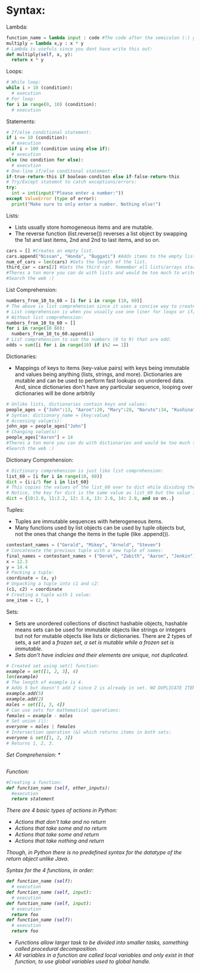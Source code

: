 # Syntax:
Lambda:
```python
function_name = lambda input : code #The code after the semicolon (:) gets returned.
multiply = lambda x,y : x * y
# Lambda is usefuls since you dont have write this out:
def multiply(self, x, y):
  return x * y
```
Loops:
```python
# While loop:
while i > 10 (condition):
  # execution
# For loop:
for i in range(0, 10) (condition):
  # execution
```
Statements:
```python
# If/else conditional statement:
if i <= 10 (condition):
  # execution
elif i > 100 (condition using else if):
  # execution
else (no condition for else):
  # execution
# One-line if/else conditonal statement:
if-true-return-this if boolean-conditon else if-false-return-this
# Try/Except statemnt to catch exceptions/errors:
try:
  int = int(input("Please enter a number:"))
except ValueError (type of error):
  print("Make sure to only enter a number. Nothing else!")
```
Lists:
* Lists usually store homogeneous items and are mutable. 
* The reverse function (list.reverse()) reverses a list object by swapping the 1st and last items, 2nd and 2nd to last items, and so on.
```python
cars = [] #Creates an empty list.
cars.append("Nissan", "Honda", "Buggati") #Adds items to the empty list.
num_of_cars = len(cars) #Gets the length of the list.
third_car = cars[2] #Gets the third car. Remember all lists/arrays start at 0.
#Theres a ton more you can do with lists and would be too much to write down here.
#Search the web :)
```
List Comprehension:
```python
numbers_from_10_to_60 = [i for i in range (10, 60)]
# The above is list comprehension since it uses a concise way to create a list.
# List comprehension is when you usually use one liner for loops or if/else loops to create a concise list.
# Without list comprehension:
numbers_from_10_to_60 = []
for i in range(10 60):
  numbers_from_10_to_60.append(i)
# List comprehension to sum the numbers (0 to 9) that are odd:
odds = sum([i for i in range(10) if i%2 == 1])
```
Dictionaries:
* Mappings of keys to items (key-value pairs) with keys being immutable and values being anything (lists, strings, and more). Dictionaries are mutable and can be used to perform fast lookups on unordered data. And, since dictionaries don't have any particular sequence, looping over dictionaries will be done arbitrily
```python
# Unlike lists, dictionaries contain keys and values:
people_ages = {"John":13, "Aaron":20, "Mary":28, "Naruto":34, "Kushina":50}
# Syntax: dictionary_name = {key:value}
# Accessing value(s):
john_age = people_ages["John"]
# Changing value(s):
people_ages["Aaron"] = 14
#Theres a ton more you can do with dictionaries and would be too much to write down here.
#Search the web :)
```
Dictionary Comprehension:
```python
# Dictionary comprehension is just like list comprehension:
list_60 = [i for i in range(10, 60)]
dict = {i:i/5 for i in list_60}
# This copies the values of the list_60 over to dict while dividing them by 2.
# Notice, the key for dict is the same value as list_60 but the value is the key divide by 2:
dict = {10:2.0, 11:2.2, 12: 2.4, 13: 2.6, 14: 2.8, and so on..}
```
Tuples:
* Tuples are immutable sequences with heterogeneous items.
* Many functions used by list objects can be used by tuple objects but, not the ones that change the items in the tuple (like .append()).
```python
contestant_names = ("Gerald", "Mikey", "Arnold", "Steven")
# Concatenate the previous tuple with a new tuple of names:
final_names = contestant_names + ("Derek", "Zabith", "Aaron", "Jenkin")
x = 12.3
y = 14.4
# Packing a tuple:
coordinate = (x, y)
# Unpacking a tuple into c1 and c2:
(c1, c2) = coordinate
# Creating a tuple with 1 value:
one_item = (2, )
```
Sets:
* Sets are unordered collections of disctinct hashable objects, hashable means sets can be used for immutable objects like strings or integers but not for mutable objects like lists or dictionaries. There are 2 types of sets, a <em>set</em> and a <em>frozen set</set>, a set is mutable while a frozen set is immutable.
* Sets don't have indicies and their elements are unique, not duplicated.
```python
# Created set using set() function:
example = set([1, 2, 3], 4)
len(example)
# The length of example is 4.
# Adds 5 but doesn't add 2 since 2 is already in set. NO DUPLICATE ITEMS:
example.add(5)
example.add(2)
males = set([1, 3, 4])
# Can use sets for mathematical operations:
females = example - males
# Set union (|):
everyone = males | females
# Intersection operation (&) which returns items in both sets:
everyone & set([1, 2, 3])
# Returns 1, 2, 3.
```
Set Comprehension:
* 
```python
```
Function:
```python
#Creating a function:
def function_name (self, other_inputs):
  #execution
  return statement
```
There are 4 basic types of actions in Python: 
 * Actions that don't take and no return
 * Actions that take some and no return
 * Actions that take some and return
 * Actions that take nothing and return
 
Though, in Python there is no predefined syntax for the datatype of the return object unlike Java.

Syntax for the 4 functions, in order:
```python
def function_name (self):
  # execution
def function_name (self, input):
  # execution
def function_name (self, input):
  # execution
  return foo
def function_name (self):
  # execution
  return foo
```
* Functions allow larger task to be divided into smaller tasks, something called *procedural decomposition*.
* All variables in a function are called *local variables* and only exist in that function, to use *global variables* used to global handle.
